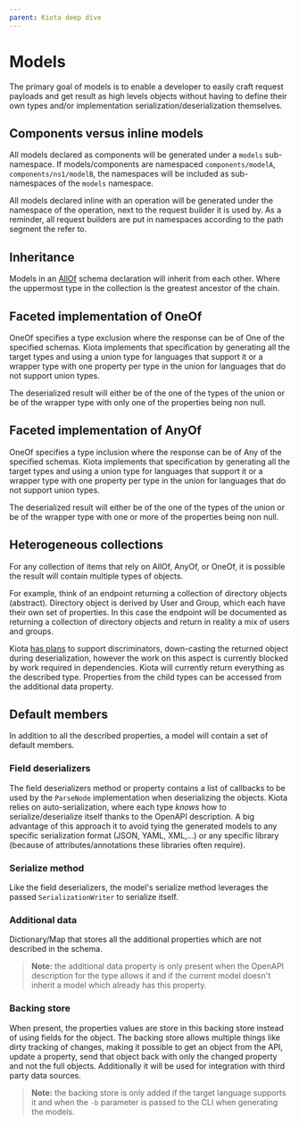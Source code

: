 ```yaml
---
parent: Kiota deep dive
---
```


# Models

The primary goal of models is to enable a developer to easily craft request payloads and get result as high levels objects without having to define their own types and/or implementation serialization/deserialization themselves.

## Components versus inline models

All models declared as components will be generated under a `models` sub-namespace. If models/components are namespaced `components/modelA`, `components/ns1/modelB`, the namespaces will be included as sub-namespaces of the `models` namespace.

All models declared inline with an operation will be generated under the namespace of the operation, next to the request builder it is used by. As a reminder, all request builders are put in namespaces according to the path segment the refer to.

## Inheritance

Models in an [AllOf](https://spec.openapis.org/oas/latest.html#composition-and-inheritance-polymorphism) schema declaration will inherit from each other. Where the uppermost type in the collection is the greatest ancestor of the chain.

## Faceted implementation of OneOf

OneOf specifies a type exclusion where the response can be of One of the specified schemas. Kiota implements that specification by generating all the target types and using a union type for languages that support it or a wrapper type with one property per type in the union for languages that do not support union types.

The deserialized result will either be of the one of the types of the union or be of the wrapper type with only one of the properties being non null.

## Faceted implementation of AnyOf

OneOf specifies a type inclusion where the response can be of Any of the specified schemas. Kiota implements that specification by generating all the target types and using a union type for languages that support it or a wrapper type with one property per type in the union for languages that do not support union types.

The deserialized result will either be of the one of the types of the union or be of the wrapper type with one or more of the properties being non null.

## Heterogeneous collections

For any collection of items that rely on AllOf, AnyOf, or OneOf, it is possible the result will contain multiple types of objects.

For example, think of an endpoint returning a collection of directory objects (abstract). Directory object is derived by User and Group, which each have their own set of properties. In this case the endpoint will be documented as returning a collection of directory objects and return in reality a mix of users and groups.

Kiota [has plans](https://github.com/microsoft/kiota/issues/648) to support discriminators, down-casting the returned object during deserialization, however the work on this aspect is currently blocked by work required in dependencies. Kiota will currently return everything as the described type. Properties from the child types can be accessed from the additional data property.

## Default members

In addition to all the described properties, a model will contain a set of default members.

### Field deserializers

The field deserializers method or property contains a list of callbacks to be used by the `ParseNode` implementation when deserializing the objects. Kiota relies on auto-serialization, where each type *knows* how to serialize/deserialize itself thanks to the OpenAPI description. A big advantage of this approach it to avoid tying the generated models to any specific serialization format (JSON, YAML, XML,...) or any specific library (because of attributes/annotations these libraries often require).

### Serialize method

Like the field deserializers, the model's serialize method leverages the passed `SerializationWriter` to serialize itself.

### Additional data

Dictionary/Map that stores all the additional properties which are not described in the schema.

> **Note:** the additional data property is only present when the OpenAPI description for the type allows it and if the current model doesn't inherit a model which already has this property.

### Backing store

When present, the properties values are store in this backing store instead of using fields for the object. The backing store allows multiple things like dirty tracking of changes, making it possible to get an object from the API, update a property, send that object back with only the changed property and not the full objects. Additionally it will be used for integration with third party data sources.

> **Note:** the backing store is only added if the target language supports it and when the `-b` parameter is passed to the CLI when generating the models.
